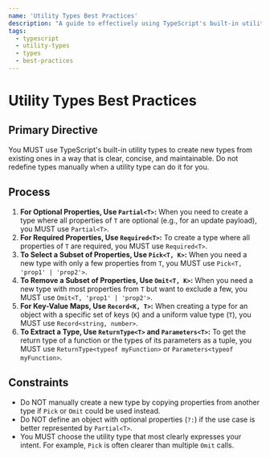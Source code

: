 ```yaml
---
name: 'Utility Types Best Practices'
description: "A guide to effectively using TypeScript's built-in utility types (Partial, Pick, Omit, Record, etc.) to manipulate and create new types."
tags:
  - typescript
  - utility-types
  - types
  - best-practices
---
```


# Utility Types Best Practices

## Primary Directive

You MUST use TypeScript's built-in utility types to create new types from existing ones in a way that is clear, concise, and maintainable. Do not redefine types manually when a utility type can do it for you.

## Process

1.  **For Optional Properties, Use `Partial<T>`:** When you need to create a type where all properties of `T` are optional (e.g., for an update payload), you MUST use `Partial<T>`.
2.  **For Required Properties, Use `Required<T>`:** To create a type where all properties of `T` are required, you MUST use `Required<T>`.
3.  **To Select a Subset of Properties, Use `Pick<T, K>`:** When you need a new type with only a few properties from `T`, you MUST use `Pick<T, 'prop1' | 'prop2'>`.
4.  **To Remove a Subset of Properties, Use `Omit<T, K>`:** When you need a new type with most properties from `T` but want to exclude a few, you MUST use `Omit<T, 'prop1' | 'prop2'>`.
5.  **For Key-Value Maps, Use `Record<K, T>`:** When creating a type for an object with a specific set of keys (`K`) and a uniform value type (`T`), you MUST use `Record<string, number>`.
6.  **To Extract a Type, Use `ReturnType<T>` and `Parameters<T>`:** To get the return type of a function or the types of its parameters as a tuple, you MUST use `ReturnType<typeof myFunction>` or `Parameters<typeof myFunction>`.

## Constraints

- Do NOT manually create a new type by copying properties from another type if `Pick` or `Omit` could be used instead.
- Do NOT define an object with optional properties (`?:`) if the use case is better represented by `Partial<T>`.
- You MUST choose the utility type that most clearly expresses your intent. For example, `Pick` is often clearer than multiple `Omit` calls.
